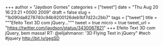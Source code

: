 
+++
author = "Jaydson Gomes"
categories = ["tweet"]
date = "Thu Aug 20 16:23:21 +0000 2009"
draft = false
slug = "1b090da8278740c94b9200126deb1bf7d22c2bb7"
tags = ["tweet"]
title = """Efeito Text 3D com jQuery..."""
tweet = true
micro = true
tweet_url = "https://twitter.com/jaydson/status/3430067821"
+++
Efeito Text 3D com jQuery, bem massa! RT: @elijahmanor: '3D Flying Text in jQuery" #tech #jquery http://bit.ly/gegSD
